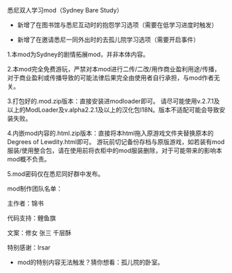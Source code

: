 
悉尼双人学习mod（Sydney Bare Study）

- 新增了在图书馆与悉尼互动时的抱怨学习选项（需要在低学习进度时触发）
  
- 新增了在邀请悉尼一同外出时的去孤儿院学习选项（需要开启事件）
  
1.本mod为Sydney的剧情拓展mod，并非本体内容。

2.本mod完全免费游玩，严禁对本mod进行二传/二改/用作商业盈利用途/传播，对于商业盈利或传播导致的可能法律后果完全由使用者自行承担，与mod作者无关。

3.打包好的.mod.zip版本：直接安装进modloader即可。
请尽可能使用v.2.7.1及以上的ModLoader及v.alpha2.2.1及以上的汉化包I18N。版本不适配可能会导致安装失败。

4.内嵌mod内容的.html.zip版本：直接将本html拖入原游戏文件夹替换原本的Degrees of Lewdity.html即可。
游玩前切记备份存档与原版游戏，如若装有mod服装/使用整合包，请在使用前将衣柜中的mod服装删除，对于可能带来的影响本mod概不负责。

5.mod密码仅在悉尼同好群中发布。

mod制作团队名单：

主作者：锦书

代码支持：鲤鱼旗

文案：修女 张三 千层酥

特别感谢：Irsar

- mod的特别内容无法触发？猜你想看：孤儿院的卧室。
